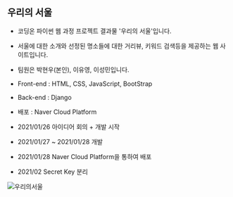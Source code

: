 ## 우리의 서울

- 코딩온 파이썬 웹 과정 프로젝트 결과물 '우리의 서울'입니다. 
- 서울에 대한 소개와 선정된 명소들에 대한 거리뷰, 키워드 검색등을 제공하는 웹 사이트입니다.  
- 팀원은 박현우(본인), 이유영, 이성민입니다.

- Front-end : HTML, CSS, JavaScript, BootStrap
- Back-end : Django
- 배포 : Naver Cloud Platform

- 2021/01/26 아이디어 회의 + 개발 시작
- 2021/01/27 ~ 2021/01/28 개발
- 2021/01/28 Naver Cloud Platform을 통하여 배포
- 2021/02 Secret Key 분리

![우리의서울](https://user-images.githubusercontent.com/46596758/106293378-49086900-6291-11eb-8d14-abba7d9c6c1d.JPG)
